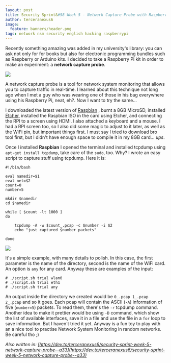 ```yaml
---
layout: post
title: Security Sprint&#58 Week 5 - Network Capture Probe with Raspberry
author: terceranexus6
image:
  feature: banners/header.png
tags: network nsm security english hacking raspberrypi
---
```


Recently something amazing was added in my university's library: you can ask not only for for books but also for electronic programming bundles such as Raspberry or Arduino kits. I decided to take a Raspberry Pi kit in order to make an experiment: a **network capture probe**.

<img src="{{ site.url }}/assets/images/dev.to/go7r450eu0ysx2uy09mr.jpg" style="display: block; margin: 0 auto;">

A network capture probe is a tool for network system monitoring that allows you to capture traffic in real-time. I learned about this technique not long ago when I met a guy who was wearing one of those in his bag everywhere using his Raspberry Pi, neat, eh?. Now I want to try the same...

I downloaded the latest version of [Raspbian](https://downloads.raspberrypi.org/raspbian_latest) , burnt a 8GB MicroSD, installed [Etcher](https://etcher.io/), installed the Raspbian ISO in the card using Etcher, and connecting the RPI to a screen using HDMI. I also attached a keyboard and a mouse. I had a RPI screen too, so I also did some magic to adjust to it later, as well as the WiFi pin, but important things first. I must say I tried to download bro tool first, but I didn't have enough space to compile it in my 8GB card... _ups_.

Once I installed **Raspbian** I opened the terminal and installed tcpdump using `apt-get install tcpdump`, take care of the `sudo`, too. Why? I wrote an easy script to capture stuff using tcpdump. Here it is:

```
#!/bin/bash

eval namedir=$1
eval net=$2
count=0
number=5

mkdir $namedir
cd $namedir

while [ $count -lt 1000 ]
do

    tcpdump -A -w $count_.pcap -c $number -i $2
    echo "just captured $number packets"

done

```

<img src="{{ site.url }}/assets/images/dev.to/r7ad5rfjzgafiv3c3zmg.jpg" style="display: block; margin: 0 auto;">

It's a simple example, with many details to polish. In this case, the first parameter is the name of the directory, second is the name of the WiFi card. An option is `any` for any card. Anyway these are examples of the input:

```
# ./script.sh trial wlan0
# ./script.sh trial eth1
# ./script.sh trial any

```

An output inside the directory we created would be `0_.pcap 1_.pcap 2_.pcap` and so it goes. Each pcap will contain the ASCII (`-A`) information of five (`number=5`) packets. To read them, there's the `-r` tcpdump command. Another idea to make it prettier would be using `-D` command, which show the list of available interfaces, save it in a file and use the file in a `for` loop to save information. But I haven't tried it yet. Anyway is a fun toy to play with an a nice tool to practise Network System Monitoring in random networks. Be careful tho ;)

*Also written in: [https://dev.to/terceranexus6/security-sprint-week-5-network-capture-probe--a33](https://dev.to/terceranexus6/security-sprint-week-5-network-capture-probe--a33)*
